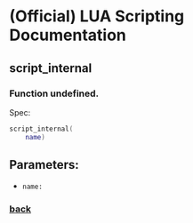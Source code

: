 
# (Official) LUA Scripting Documentation

## script_internal

### Function undefined.

Spec:
```lua
script_internal(
	name)
```
## Parameters:
- `name:` 

### [back](../other)
